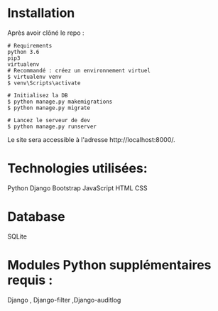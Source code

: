 # Installation
Après avoir clôné le repo :

    # Requirements
    python 3.6
    pip3
    virtualenv
    # Recommandé : créez un environnement virtuel
    $ virtualenv venv
    $ venv\Scripts\activate
    
    # Initialisez la DB
    $ python manage.py makemigrations
    $ python manage.py migrate
    
    # Lancez le serveur de dev
    $ python manage.py runserver

Le site sera accessible à l'adresse http://localhost:8000/.
# Technologies utilisées:
Python
Django
Bootstrap
JavaScript
HTML
CSS
# Database
SQLite
# Modules Python supplémentaires requis :
Django , Django-filter ,Django-auditlog


